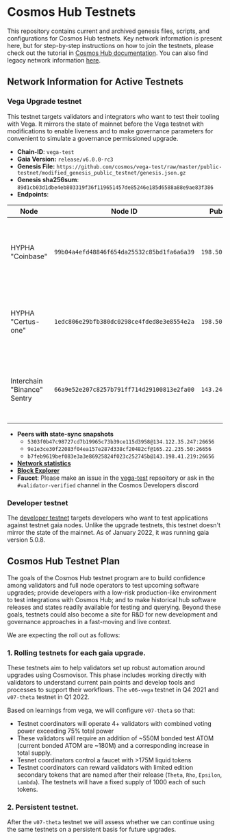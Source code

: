 # Cosmos Hub Testnets

This repository contains current and archived genesis files, scripts, and configurations for Cosmos Hub testnets. Key network information is present here, but for step-by-step instructions on how to join the testnets, please check out the tutorial in [Cosmos Hub documentation](https://hub.cosmos.network/main/hub-tutorials/join-testnet.html). You can also find legacy network information [here](legacy/README.md).

## Network Information for Active Testnets

### Vega Upgrade testnet

This testnet targets validators and integrators who want to test their tooling with Vega. It mirrors the state of mainnet before the Vega testnet with modifications to enable liveness and to make governance parameters for convenient to simulate a governance permissioned upgrade.

- **Chain-ID**: `vega-test`
- **Gaia Version:** `release/v6.0.0-rc3`
- **Genesis File:** `https://github.com/cosmos/vega-test/raw/master/public-testnet/modified_genesis_public_testnet/genesis.json.gz`
- **Genesis sha256sum**: `89d1cb03d1dbe4eb803319f36f119651457de85246e185d6588a88e9ae83f386`
- **Endpoints**:
  
| Node              | Node ID                                    | Public IP      | Ports                                                 |
| ----------------- | ------------------------------------------ | -------------- | ----------------------------------------------------- |
| HYPHA "Coinbase"    | `99b04a4efd48846f654da25532c85bd1fa6a6a39` | `198.50.215.1` | p2p: `46656`, rpc: `46657`, api: `4317`, grpc: `4090` |
| HYPHA "Certus-one"  | `1edc806e29bfb380dc0298ce4fded8e3e8554e2a` | `198.50.215.1` | p2p: `36656`, rpc: `36657`, api: `3327`, grpc: `3080` |
| Interchain "Binance" Sentry | `66a9e52e207c8257b791ff714d29100813e2fa00` | `143.244.151.9` | p2p: `26656 `, rpc: `26657 ` , api: `1317 `, grpc: `9090` |

- **Peers with state-sync snapshots**
  * `5303f0b47c98727cd7b19965c73b39ce115d3958@134.122.35.247:26656`
  * `9e1e3ce30f22083f04ea157e287d338cf20482cf@165.22.235.50:26656`
  * `b7feb9619bef083e3a3e86925824f023c252745b@143.198.41.219:26656`
- **[Network statistics](https://monitor.prod.earthball.xyz/d/UJyurCTWz/cosmos-dashboard?orgId=2)**
- **[Block Explorer](https://vega-explorer.hypha.coop/)**
- **Faucet**: Please make an issue in the [vega-test](https://github.com/cosmos/vega-test) repsoitory or ask in the `#validator-verified` channel in the Cosmos Developers discord

### Developer testnet

The [developer testnet](https://tutorials.cosmos.network/connecting-to-testnet/testnet-tutorial.html) targets developers who want to test applications against testnet gaia nodes. Unlike the upgrade testnets, this testnet doesn't mirror the state of the mainnet. As of January 2022, it was running gaia version 5.0.8. 

## Cosmos Hub Testnet Plan

The  goals of the  Cosmos Hub testnet program are to build confidence among validators and full node operators to test upcoming software upgrades; provide developers with a low-risk production-like environment to test integrations with Cosmos Hub; and to make historical hub software releases and states readily available for testing and querying. Beyond these goals, testnets could also become a site for R&D for new development and governance approaches in a fast-moving and live context.

We are expecting the roll out as follows:

### 1. Rolling testnets for each gaia upgrade.

These testnets aim to help validators set up robust automation around upgrades using Cosmovisor. This phase includes working directly with validators to understand current pain points and develop tools and processes to support their workflows. The `v06-vega` testnet in Q4 2021 and `v07-theta` testnet in Q1 2022.

Based on learnings from vega, we will configure `v07-theta` so that:
* Testnet coordinators will operate 4+ validators with combined voting power exceeding 75% total power
* These validators will require an addition of ~550M bonded test ATOM (current bonded ATOM are ~180M) and a corresponding increase in total supply.
* Tesnet coordinators control a faucet with >175M liquid tokens
* Testnet coordinators can reward validators with limited edition secondary tokens that are named after their release (`Theta`, `Rho`, `Epsilon`, `Lambda`). The testnets will have a fixed supply of 1000 each of such tokens.

### 2. Persistent testnet.

After the `v07-theta` testnet we will assess whether we can continue using the same testnets on a persistent basis for future upgrades.











